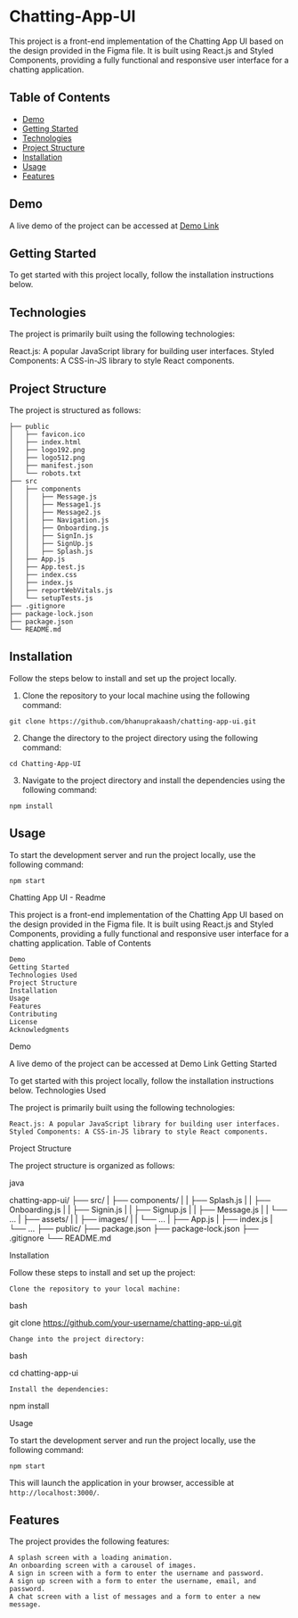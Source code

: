 # Chatting-App-UI

This project is a front-end implementation of the Chatting App UI based on the design provided in the Figma file. It is built using React.js and Styled Components, providing a fully functional and responsive user interface for a chatting application.

## Table of Contents

 - [Demo](#demo)
 - [Getting Started](#getting-started)
 - [Technologies](#technologies)
 - [Project Structure](#project-structure)
 - [Installation](#installation)
 - [Usage](#usage)
 - [Features](#features)

## Demo
A live demo of the project can be accessed at [Demo Link](https://chatting-app-5hbm6009m-bhanuprakaash.vercel.app/)

## Getting Started
To get started with this project locally, follow the installation instructions below.

## Technologies

The project is primarily built using the following technologies:

React.js: A popular JavaScript library for building user interfaces.
Styled Components: A CSS-in-JS library to style React components.

## Project Structure

The project is structured as follows:

```
├── public
│   ├── favicon.ico
│   ├── index.html
│   ├── logo192.png
│   ├── logo512.png
│   ├── manifest.json
│   └── robots.txt
├── src
│   ├── components
│   │   ├── Message.js
│   │   ├── Message1.js
│   │   ├── Message2.js
│   │   ├── Navigation.js
│   │   ├── Onboarding.js
│   │   ├── SignIn.js
│   │   ├── SignUp.js
│   │   ├── Splash.js 
│   ├── App.js
│   ├── App.test.js
│   ├── index.css
│   ├── index.js
│   ├── reportWebVitals.js
│   └── setupTests.js
├── .gitignore
├── package-lock.json
├── package.json
└── README.md
```

## Installation
Follow the steps below to install and set up the project locally.

1. Clone the repository to your local machine using the following command:
```
git clone https://github.com/bhanuprakaash/chatting-app-ui.git
```

2. Change the directory to the project directory using the following command:
```
cd Chatting-App-UI
```

3. Navigate to the project directory and install the dependencies using the following command:
```
npm install
```

## Usage

To start the development server and run the project locally, use the following command:
```
npm start
```
Chatting App UI - Readme

This project is a front-end implementation of the Chatting App UI based on the design provided in the Figma file. It is built using React.js and Styled Components, providing a fully functional and responsive user interface for a chatting application.
Table of Contents

    Demo
    Getting Started
    Technologies Used
    Project Structure
    Installation
    Usage
    Features
    Contributing
    License
    Acknowledgments

Demo

A live demo of the project can be accessed at Demo Link
Getting Started

To get started with this project locally, follow the installation instructions below.
Technologies Used

The project is primarily built using the following technologies:

    React.js: A popular JavaScript library for building user interfaces.
    Styled Components: A CSS-in-JS library to style React components.

Project Structure

The project structure is organized as follows:

java

chatting-app-ui/
  ├── src/
  |   ├── components/
  |   |   ├── Splash.js
  |   |   ├── Onboarding.js
  |   |   ├── Signin.js
  |   |   ├── Signup.js
  |   |   ├── Message.js
  |   |   └── ...
  |   ├── assets/
  |   |   ├── images/
  |   |   └── ...
  |   ├── App.js
  |   ├── index.js
  |   └── ...
  ├── public/
  ├── package.json
  ├── package-lock.json
  ├── .gitignore
  └── README.md

Installation

Follow these steps to install and set up the project:

    Clone the repository to your local machine:

bash

git clone https://github.com/your-username/chatting-app-ui.git

    Change into the project directory:

bash

cd chatting-app-ui

    Install the dependencies:

npm install

Usage

To start the development server and run the project locally, use the following command:

```
npm start
```

This will launch the application in your browser, accessible at `http://localhost:3000/`.

## Features

The project provides the following features:

    A splash screen with a loading animation.
    An onboarding screen with a carousel of images.
    A sign in screen with a form to enter the username and password.
    A sign up screen with a form to enter the username, email, and password.
    A chat screen with a list of messages and a form to enter a new message.

